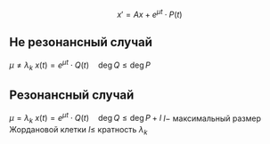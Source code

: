 $$x'=Ax+e^{\mu t}\cdot P(t)$$
## Не резонансный случай
$\mu \neq \lambda_k$
$x(t)=e^{\mu t} \cdot Q(t)\quad \deg Q\le \deg P$
## Резонансный случай
$\mu = \lambda_k$
$x(t)=e^{\mu t}\cdot Q(t) \quad \deg Q\le \deg P+l$
$l-$ максимальный размер Жордановой клетки
$l\le$ кратность $\lambda_k$


